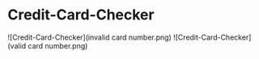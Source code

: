 # Credit-Card-Checker
![Credit-Card-Checker](invalid card number.png)
![Credit-Card-Checker](valid card number.png)
